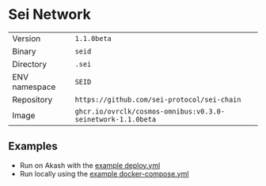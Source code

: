 # Sei Network

| | |
|---|---|
|Version|`1.1.0beta`|
|Binary|`seid`|
|Directory|`.sei`|
|ENV namespace|`SEID`|
|Repository|`https://github.com/sei-protocol/sei-chain`|
|Image|`ghcr.io/ovrclk/cosmos-omnibus:v0.3.0-seinetwork-1.1.0beta`|

## Examples

- Run on Akash with the [example deploy.yml](./deploy.yml)
- Run locally using the [example docker-compose.yml](./docker-compose.yml)